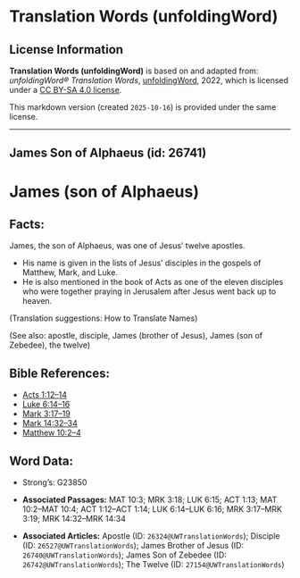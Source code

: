 # Translation Words (unfoldingWord)

## License Information

**Translation Words (unfoldingWord)** is based on and adapted from: _unfoldingWord® Translation Words_, [unfoldingWord](https://unfoldingword.org/utw), 2022, which is licensed under a [CC BY-SA 4.0 license](https://creativecommons.org/licenses/by-sa/4.0/legalcode.en).

This markdown version (created `2025-10-16`) is provided under the same license.



--------------------------------

## James Son of Alphaeus (id: 26741)

James (son of Alphaeus)
=======================

Facts:
------

James, the son of Alphaeus, was one of Jesus’ twelve apostles.

* His name is given in the lists of Jesus’ disciples in the gospels of Matthew, Mark, and Luke.
* He is also mentioned in the book of Acts as one of the eleven disciples who were together praying in Jerusalem after Jesus went back up to heaven.

(Translation suggestions: How to Translate Names)

(See also: apostle, disciple, James (brother of Jesus), James (son of Zebedee), the twelve)

Bible References:
-----------------

* [Acts 1:12–14](https://ref.ly/Acts1:12-Acts1:14)
* [Luke 6:14–16](https://ref.ly/Luke6:14-Luke6:16)
* [Mark 3:17–19](https://ref.ly/Mark3:17-Mark3:19)
* [Mark 14:32–34](https://ref.ly/Mark14:32-Mark14:34)
* [Matthew 10:2–4](https://ref.ly/Matt10:2-Matt10:4)

Word Data:
----------

* Strong’s: G23850

* **Associated Passages:** MAT 10:3; MRK 3:18; LUK 6:15; ACT 1:13; MAT 10:2–MAT 10:4; ACT 1:12–ACT 1:14; LUK 6:14–LUK 6:16; MRK 3:17–MRK 3:19; MRK 14:32–MRK 14:34
* **Associated Articles:** Apostle (ID: `26324@UWTranslationWords`); Disciple (ID: `26527@UWTranslationWords`); James Brother of Jesus (ID: `26740@UWTranslationWords`); James Son of Zebedee (ID: `26742@UWTranslationWords`); The Twelve (ID: `27154@UWTranslationWords`)

